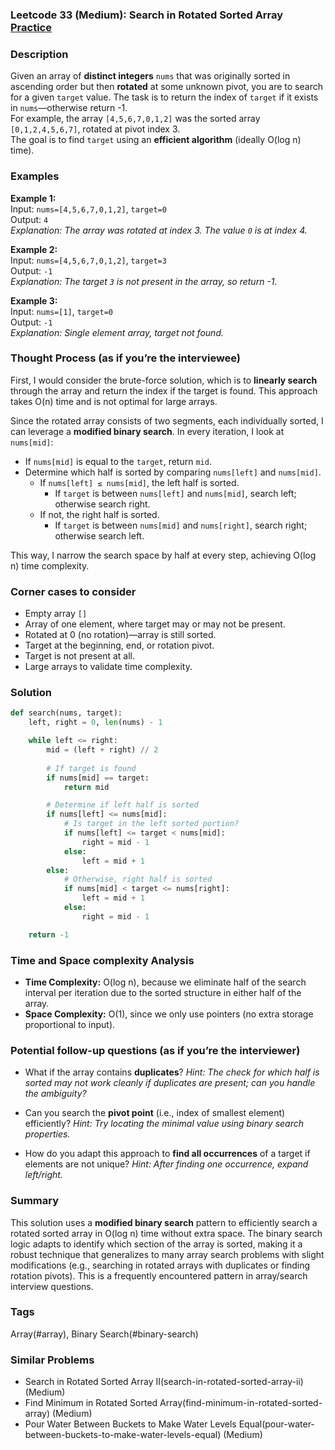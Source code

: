 ### Leetcode 33 (Medium): Search in Rotated Sorted Array [Practice](https://leetcode.com/problems/search-in-rotated-sorted-array)

### Description  
Given an array of **distinct integers** `nums` that was originally sorted in ascending order but then **rotated** at some unknown pivot, you are to search for a given `target` value. The task is to return the index of `target` if it exists in `nums`—otherwise return -1.  
For example, the array `[4,5,6,7,0,1,2]` was the sorted array `[0,1,2,4,5,6,7]`, rotated at pivot index 3.  
The goal is to find `target` using an **efficient algorithm** (ideally O(log n) time).

### Examples  

**Example 1:**  
Input: `nums=[4,5,6,7,0,1,2]`, `target=0`  
Output: `4`  
*Explanation: The array was rotated at index 3. The value `0` is at index 4.*

**Example 2:**  
Input: `nums=[4,5,6,7,0,1,2]`, `target=3`  
Output: `-1`  
*Explanation: The target `3` is not present in the array, so return -1.*  

**Example 3:**  
Input: `nums=[1]`, `target=0`  
Output: `-1`  
*Explanation: Single element array, target not found.*

### Thought Process (as if you’re the interviewee)  
First, I would consider the brute-force solution, which is to **linearly search** through the array and return the index if the target is found. This approach takes O(n) time and is not optimal for large arrays.

Since the rotated array consists of two segments, each individually sorted, I can leverage a **modified binary search**. In every iteration, I look at `nums[mid]`:

- If `nums[mid]` is equal to the `target`, return `mid`.
- Determine which half is sorted by comparing `nums[left]` and `nums[mid]`.
  - If `nums[left] ≤ nums[mid]`, the left half is sorted.
      - If `target` is between `nums[left]` and `nums[mid]`, search left; otherwise search right.
  - If not, the right half is sorted.
      - If `target` is between `nums[mid]` and `nums[right]`, search right; otherwise search left.

This way, I narrow the search space by half at every step, achieving O(log n) time complexity.

### Corner cases to consider  
- Empty array `[]`
- Array of one element, where target may or may not be present.
- Rotated at 0 (no rotation)—array is still sorted.
- Target at the beginning, end, or rotation pivot.
- Target is not present at all.
- Large arrays to validate time complexity.

### Solution

```python
def search(nums, target):
    left, right = 0, len(nums) - 1

    while left <= right:
        mid = (left + right) // 2
        
        # If target is found
        if nums[mid] == target:
            return mid

        # Determine if left half is sorted
        if nums[left] <= nums[mid]:
            # Is target in the left sorted portion?
            if nums[left] <= target < nums[mid]:
                right = mid - 1
            else:
                left = mid + 1
        else:
            # Otherwise, right half is sorted
            if nums[mid] < target <= nums[right]:
                left = mid + 1
            else:
                right = mid - 1

    return -1
```

### Time and Space complexity Analysis  

- **Time Complexity:** O(log n), because we eliminate half of the search interval per iteration due to the sorted structure in either half of the array.
- **Space Complexity:** O(1), since we only use pointers (no extra storage proportional to input).

### Potential follow-up questions (as if you’re the interviewer)  

- What if the array contains **duplicates**?
  *Hint: The check for which half is sorted may not work cleanly if duplicates are present; can you handle the ambiguity?*
  
- Can you search the **pivot point** (i.e., index of smallest element) efficiently?
  *Hint: Try locating the minimal value using binary search properties.*

- How do you adapt this approach to **find all occurrences** of a target if elements are not unique?
  *Hint: After finding one occurrence, expand left/right.*

### Summary
This solution uses a **modified binary search** pattern to efficiently search a rotated sorted array in O(log n) time without extra space. The binary search logic adapts to identify which section of the array is sorted, making it a robust technique that generalizes to many array search problems with slight modifications (e.g., searching in rotated arrays with duplicates or finding rotation pivots). This is a frequently encountered pattern in array/search interview questions.

### Tags
Array(#array), Binary Search(#binary-search)

### Similar Problems
- Search in Rotated Sorted Array II(search-in-rotated-sorted-array-ii) (Medium)
- Find Minimum in Rotated Sorted Array(find-minimum-in-rotated-sorted-array) (Medium)
- Pour Water Between Buckets to Make Water Levels Equal(pour-water-between-buckets-to-make-water-levels-equal) (Medium)